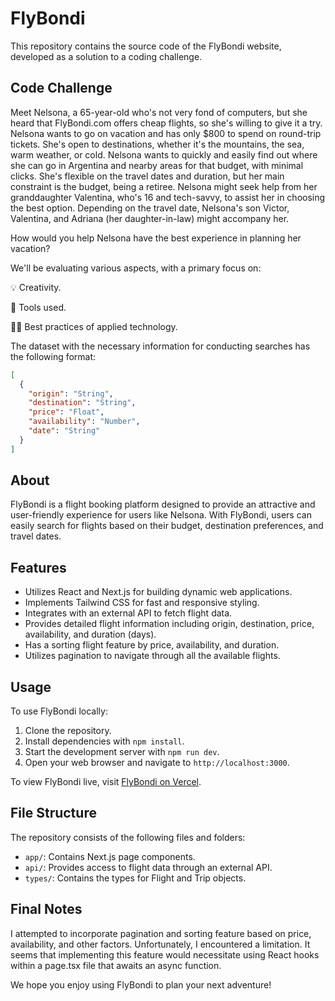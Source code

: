 # FlyBondi

This repository contains the source code of the FlyBondi website, developed as a solution to a coding challenge.

## Code Challenge

Meet Nelsona, a 65-year-old who's not very fond of computers, but she heard that FlyBondi.com offers cheap flights, so she's willing to give it a try. Nelsona wants to go on vacation and has only $800 to spend on round-trip tickets. She's open to destinations, whether it's the mountains, the sea, warm weather, or cold. Nelsona wants to quickly and easily find out where she can go in Argentina and nearby areas for that budget, with minimal clicks. She's flexible on the travel dates and duration, but her main constraint is the budget, being a retiree. Nelsona might seek help from her granddaughter Valentina, who's 16 and tech-savvy, to assist her in choosing the best option. Depending on the travel date, Nelsona's son Victor, Valentina, and Adriana (her daughter-in-law) might accompany her.

How would you help Nelsona have the best experience in planning her vacation?

We'll be evaluating various aspects, with a primary focus on:

💡 Creativity.

🔧 Tools used.

👨‍💻 Best practices of applied technology.

The dataset with the necessary information for conducting searches has the following format:

```json
[
  {
    "origin": "String",
    "destination": "String",
    "price": "Float",
    "availability": "Number",
    "date": "String"
  }
]
```

## About

FlyBondi is a flight booking platform designed to provide an attractive and user-friendly experience for users like Nelsona. With FlyBondi, users can easily search for flights based on their budget, destination preferences, and travel dates.

## Features

- Utilizes React and Next.js for building dynamic web applications.
- Implements Tailwind CSS for fast and responsive styling.
- Integrates with an external API to fetch flight data.
- Provides detailed flight information including origin, destination, price, availability, and duration (days).
- Has a sorting flight feature by price, availability, and duration.
- Utilizes pagination to navigate through all the available flights.

## Usage

To use FlyBondi locally:
1. Clone the repository.
2. Install dependencies with `npm install`.
3. Start the development server with `npm run dev`.
4. Open your web browser and navigate to `http://localhost:3000`.

To view FlyBondi live, visit [FlyBondi on Vercel](https://flybondi-zeta.vercel.app/).

## File Structure

The repository consists of the following files and folders:
- `app/`: Contains Next.js page components.
- `api/`: Provides access to flight data through an external API.
- `types/`: Contains the types for Flight and Trip objects.

## Final Notes

I attempted to incorporate pagination and sorting feature based on price, availability, and other factors. Unfortunately, I encountered a limitation. It seems that implementing this feature would necessitate using React hooks within a page.tsx file that awaits an async function.

We hope you enjoy using FlyBondi to plan your next adventure!
